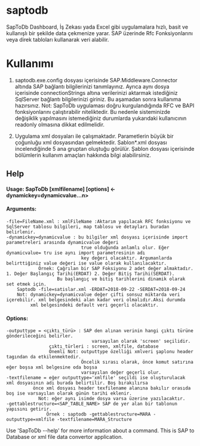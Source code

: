 # saptodb
 SapToDb Dashboard, İş Zekası yada Excel gibi uygulamalara hızlı, basit ve kullanışlı bir şekilde data çekmenize yarar. SAP üzerinde Rfc Fonksiyonlarını veya direk tabloları kullanarak veri alabilir. 

# Kullanımı
1. saptodb.exe.config dosyası içerisinde SAP.Middleware.Connector altında SAP bağlantı bilgilerinizi tanımlayınız. Ayrıca aynı dosya içerisinde connectionStrings altına verilerinizi aktarmak istediğiniz SqlServer bağlantı bilgilerinizi giriniz.
Bu aşamadan sonra kullanıma hazırsınız. 
  Not: SapToDb uygulaması doğru kurgulandığında RFC ve BAPI fonksiyonlarını çalıştırabilir niteliktedir. Bu nedenle sisteminizde değişiklik yapılmasını istemediğiniz durumlarda yukarıdaki kullanıcının readonly olmasına dikkat edilmelidir.
  
2. Uygulama xml dosyaları ile çalışmaktadır. Parametlerin büyük bir çoğunluğu xml dosyasından gelmektedir. Sablon*.xml dosyası incelendiğinde 5 ana gruptan oluştuğu görülür. Şablon dosyası içerisinde bölümlerin kullanım amaçları hakkında bilgi alabilirsiniz. 


## Help

#### Usage: SapToDb [xmlfilename] [options] <-dynamickey=dynamicvalue...n> 

#### Arguments:
    -file=FileName.xml : xmlFileName :Aktarım yapılacak RFC fonksiyonu ve SqlServer tablosu bilgileri, map tablosu ve detayları buradan belirlenir.
    -dynamickey=dynamicvalue : bu bilgiler xml dosyası içerisinde import parametreleri arasında dynamicvalue değeri
                                true olduğunda anlamlı olur. Eğer dynamicvalue= tru ise aynı import parametresinin adı 
                                key değeri olacaktır. Argumanlarda belirttiğiniz value değeri ise value olarak kullanılacaktır.
                Örnek: Çağrılan bir SAP Foksiyonu 2 adet değer almaktadır. 1. Değer Başlangıç Tarihi(ERDAT) 2. Değer Bitiş Tarihi(SERDAT). 
                       Bu başlangıç ve bitiş tarihlerini dinamik olarak set etmek için. 
        Saptodb -file=satislar.xml -ERDAT=2018-09-22 -SERDAT=2018-09-24
        Not: dynamickey=dynamicvalue değer çifti sonsuz miktarda veri içerebilir. xml belgesindeki alan kadar veri olmalıdır.Aksi durumda
             xml belgesindeki default veri geçerli olacaktır.
          
#### Options:
    -outputtype = <çıktı_türü> : SAP den alınan verinin hangi çıktı türüne gönderileceğini belirler.
                                    varsayılan olarak 'screen' seçilidir. 
                    çıktı_türleri : screen, xmlfile, database 
                    Önemli Not: outputtype özelliği xmlveri şaplonu header tagından da etkilenmektedir.
                                Öncelik sırası olarak, önce komut satırına eğer boşsa xml belgesine oda boşsa
                                varsayılan değer geçerli olur. 
    -textfilename = eğer outputtype='xmlfile' seçildi ise oluşturulacak xml dosyasının adı burada belirtilir. Boş bırakılırsa 
              önce xml dosyası header texfilename alanına bakılır orasıda boş ise varsayılan olarak günün tarihi eklenir. 
                Not: eğer aynı isimde dosya varsa üzerine yazılacaktır.
    -gettablestructure=<SAP_TABLE_NAME> SAP de yer alan bir tablonun yapısını getirir.
                   Örnek : saptodb -gettablestructure=MARA -outputtype=xmlfile -textfilename=MARA_Structure
    

Use 'SapToDb --help' for more information about a command.
This is SAP to Database or xml file data convertor application.
